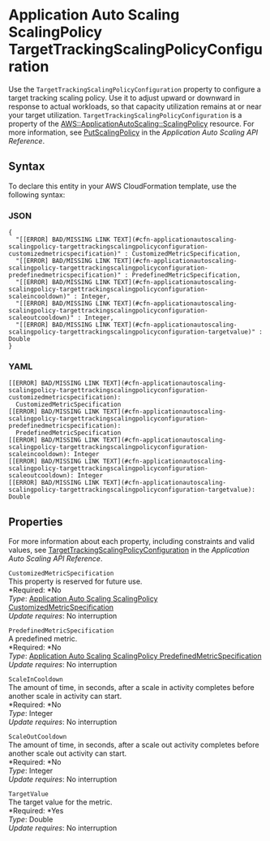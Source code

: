 # Application Auto Scaling ScalingPolicy TargetTrackingScalingPolicyConfiguration<a name="aws-properties-applicationautoscaling-scalingpolicy-targettrackingscalingpolicyconfiguration"></a>

Use the `TargetTrackingScalingPolicyConfiguration` property to configure a target tracking scaling policy\. Use it to adjust upward or downward in response to actual workloads, so that capacity utilization remains at or near your target utilization\. `TargetTrackingScalingPolicyConfiguration` is a property of the [AWS::ApplicationAutoScaling::ScalingPolicy](aws-resource-applicationautoscaling-scalingpolicy.md) resource\. For more information, see [PutScalingPolicy](http://docs.aws.amazon.com/ApplicationAutoScaling/latest/APIReference/API_PutScalingPolicy.html) in the *Application Auto Scaling API Reference*\.

## Syntax<a name="aws-properties-applicationautoscaling-scalingpolicy-targettrackingscalingpolicyconfiguration-syntax"></a>

To declare this entity in your AWS CloudFormation template, use the following syntax:

### JSON<a name="aws-properties-applicationautoscaling-scalingpolicy-targettrackingscalingpolicyconfiguration-syntax.json"></a>

```
{
  "[[ERROR] BAD/MISSING LINK TEXT](#cfn-applicationautoscaling-scalingpolicy-targettrackingscalingpolicyconfiguration-customizedmetricspecification)" : CustomizedMetricSpecification,
  "[[ERROR] BAD/MISSING LINK TEXT](#cfn-applicationautoscaling-scalingpolicy-targettrackingscalingpolicyconfiguration-predefinedmetricspecification)" : PredefinedMetricSpecification,
  "[[ERROR] BAD/MISSING LINK TEXT](#cfn-applicationautoscaling-scalingpolicy-targettrackingscalingpolicyconfiguration-scaleincooldown)" : Integer,
  "[[ERROR] BAD/MISSING LINK TEXT](#cfn-applicationautoscaling-scalingpolicy-targettrackingscalingpolicyconfiguration-scaleoutcooldown)" : Integer,
  "[[ERROR] BAD/MISSING LINK TEXT](#cfn-applicationautoscaling-scalingpolicy-targettrackingscalingpolicyconfiguration-targetvalue)" : Double
}
```

### YAML<a name="aws-properties-applicationautoscaling-scalingpolicy-targettrackingscalingpolicyconfiguration-syntax.yaml"></a>

```
[[ERROR] BAD/MISSING LINK TEXT](#cfn-applicationautoscaling-scalingpolicy-targettrackingscalingpolicyconfiguration-customizedmetricspecification):
  CustomizedMetricSpecification
[[ERROR] BAD/MISSING LINK TEXT](#cfn-applicationautoscaling-scalingpolicy-targettrackingscalingpolicyconfiguration-predefinedmetricspecification):
  PredefinedMetricSpecification
[[ERROR] BAD/MISSING LINK TEXT](#cfn-applicationautoscaling-scalingpolicy-targettrackingscalingpolicyconfiguration-scaleincooldown): Integer
[[ERROR] BAD/MISSING LINK TEXT](#cfn-applicationautoscaling-scalingpolicy-targettrackingscalingpolicyconfiguration-scaleoutcooldown): Integer
[[ERROR] BAD/MISSING LINK TEXT](#cfn-applicationautoscaling-scalingpolicy-targettrackingscalingpolicyconfiguration-targetvalue): Double
```

## Properties<a name="aws-properties-applicationautoscaling-scalingpolicy-targettrackingscalingpolicyconfiguration-properties"></a>

For more information about each property, including constraints and valid values, see [TargetTrackingScalingPolicyConfiguration](http://docs.aws.amazon.com/ApplicationAutoScaling/latest/APIReference/API_TargetTrackingScalingPolicyConfiguration.html) in the *Application Auto Scaling API Reference*\.

`CustomizedMetricSpecification`  
This property is reserved for future use\.  
*Required: *No  
*Type*: [Application Auto Scaling ScalingPolicy CustomizedMetricSpecification](aws-properties-applicationautoscaling-scalingpolicy-customizedmetricspecification.md)  
*Update requires*: No interruption

`PredefinedMetricSpecification`  
A predefined metric\.  
*Required: *No  
*Type*: [Application Auto Scaling ScalingPolicy PredefinedMetricSpecification](aws-properties-applicationautoscaling-scalingpolicy-predefinedmetricspecification.md)  
*Update requires*: No interruption

`ScaleInCooldown`  
The amount of time, in seconds, after a scale in activity completes before another scale in activity can start\.  
*Required: *No  
*Type*: Integer  
*Update requires*: No interruption

`ScaleOutCooldown`  
The amount of time, in seconds, after a scale out activity completes before another scale out activity can start\.  
*Required: *No  
*Type*: Integer  
*Update requires*: No interruption

`TargetValue`  
The target value for the metric\.  
*Required: *Yes  
*Type*: Double  
*Update requires*: No interruption